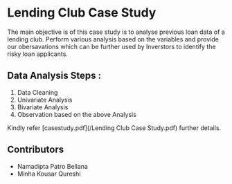 # Lending Club Case Study
  The main objective is of this case study is to analyse previous loan data of a lending club. Perform various analysis based on the variables and provide our obersavations which can be further used by Inverstors to identify the risky loan applicants. 

## Data Analysis Steps :
  1. Data Cleaning
  2. Univariate Analysis
  3. Bivariate  Analysis
  4. Observation based on the above Analysis
  
Kindly refer [casestudy.pdf](/Lending Club Case Study.pdf) further details. 

## Contributors
  - Namadipta Patro Bellana
  - Minha Kousar Qureshi
  
